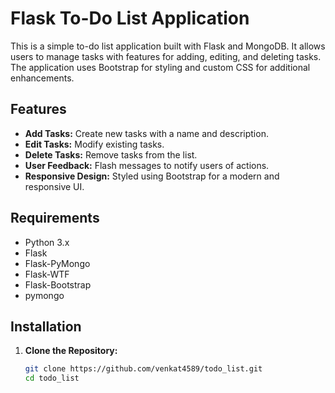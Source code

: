 # Flask To-Do List Application

This is a simple to-do list application built with Flask and MongoDB. It allows users to manage tasks with features for adding, editing, and deleting tasks. The application uses Bootstrap for styling and custom CSS for additional enhancements.

## Features

- **Add Tasks:** Create new tasks with a name and description.
- **Edit Tasks:** Modify existing tasks.
- **Delete Tasks:** Remove tasks from the list.
- **User Feedback:** Flash messages to notify users of actions.
- **Responsive Design:** Styled using Bootstrap for a modern and responsive UI.

## Requirements

- Python 3.x
- Flask
- Flask-PyMongo
- Flask-WTF
- Flask-Bootstrap
- pymongo

## Installation

1. **Clone the Repository:**

   ```sh
   git clone https://github.com/venkat4589/todo_list.git
   cd todo_list
